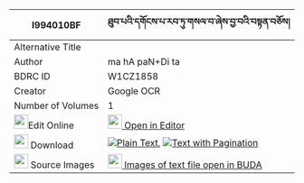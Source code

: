 |I994010BF|ཐུབ་པའི་དགོངས་པ་རབ་ཏུ་གསལ་བ་ཞེས་བྱ་བའི་བསྟན་བཅོས། 
| --- | --- 
|Alternative Title |
|Author| ma hA paN+Di ta
|BDRC ID | W1CZ1858
|Creator | Google OCR
|Number of Volumes| 1
|<img width="25" src="https://img.icons8.com/color/25/000000/edit-property.png">Edit Online| [<img width="25" src="https://avatars.githubusercontent.com/u/45091458?s=200&v=4"> Open in Editor](http://editor.openpecha.org/I994010BF)
|<img width="25" src="https://img.icons8.com/fluent/48/000000/download-2.png"/>  Download | [![](https://img.icons8.com/color/20/000000/txt.png)Plain Text](https://github.com/Openpecha/I994010BF/releases/download/v1/tubpa_i_gongpa_rabtu_salwa_shy_plain_I994010BF.zip), [![](https://img.icons8.com/color/20/000000/txt.png)Text with Pagination](https://github.com/Openpecha/I994010BF/releases/download/v1/tubpa_i_gongpa_rabtu_salwa_shy_pages_I994010BF.zip)
|<img width="25" src="https://img.icons8.com/plasticine/100/000000/pictures-folder.png"/>  Source Images | [<img width="25" src="https://library.bdrc.io/icons/BUDA-small.svg"> Images of text file open in BUDA](https://library.bdrc.io/show/bdr:W1CZ1858)
